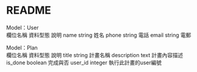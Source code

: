 # README

Model：User		
欄位名稱	資料型態	說明
name	  string	 姓名
phone	  string	 電話
email	  string	 電郵

Model：Plan		
欄位名稱	   資料型態	  說明
title	      string	 計畫名稱
description	text	   計畫內容描述
is_done	    boolean	 完成與否
user_id	    integer	 執行此計畫的user編號


